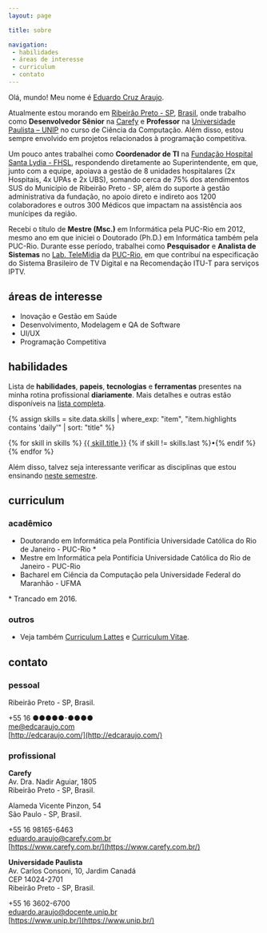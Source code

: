 ```yaml
---
layout: page

title: sobre

navigation:
 - habilidades
 - áreas de interesse
 - curriculum
 - contato
---
```


Olá, mundo! Meu nome é [Eduardo Cruz Araujo](mailto:me@edcaraujo.com).

Atualmente estou morando em [Ribeirão Preto - SP](https://en.wikipedia.org/wiki/Ribeir%C3%A3o_Preto), [Brasil](https://en.wikipedia.org/wiki/Brazil), onde trabalho como **Desenvolvedor Sênior** na [Carefy](https://www.carefy.com.br/) e **Professor** na [Universidade Paulista – UNIP](https://www.unip.br/presencial/universidade/campi/ribeirao_preto.aspx) no curso de Ciência da Computação. Além disso, estou sempre envolvido em projetos relacionados à programação competitiva.

Um pouco antes trabalhei como **Coordenador de TI** na [Fundação Hospital Santa Lydia  - FHSL](http://www.hospitalsantalydia.com.br/), respondendo diretamente ao Superintendente, em que, junto com a equipe, apoiava a gestão de 8 unidades hospitalares (2x Hospitais, 4x UPAs e 2x UBS), somando cerca de 75% dos atendimentos SUS do Município de Ribeirão Preto - SP, além do suporte à gestão administrativa da fundação, no apoio direto e indireto aos 1200 colaboradores e outros 300 Médicos que impactam na assistência aos munícipes da região. 

Recebi o título de **Mestre (Msc.)** em Informática pela PUC-Rio em 2012, mesmo ano em que iniciei o Doutorado (Ph.D.) em Informática também pela PUC-Rio. Durante esse período, trabalhei como **Pesquisador** e **Analista de Sistemas** no [Lab. TeleMídia](http://www.telemidia.puc-rio.br/) da [PUC-Rio](https://www.puc-rio.br/), em que contribuí na especificação do Sistema Brasileiro de TV Digital e na Recomendação ITU-T para serviços IPTV.
## áreas de interesse

- Inovação e Gestão em Saúde
- Desenvolvimento, Modelagem e QA de Software
- UI/UX
- Programação Competitiva

## habilidades

Lista de **habilidades**, **papeis**, **tecnologias** e **ferramentas** presentes na minha rotina profissional **diariamente**. Mais detalhes e outras estão disponíveis na [lista completa](/habilidades).

{% assign skills = site.data.skills 
  | where_exp: "item", "item.highlights contains 'daily'" 
  | sort: "title" %}

<p>
{% for skill in skills %}
<a href="{{ skill.url }}">{{ skill.title }}</a> {% if skill != skills.last %}•{% endif %}
{% endfor %}
</p>

Além disso, talvez seja interessante verificar as disciplinas que estou ensinando [neste semestre](/ensino).

## curriculum

### acadêmico

- Doutorando em Informática pela Pontifícia Universidade Católica do Rio de Janeiro - PUC-Rio *
- Mestre em Informática pela Pontifícia Universidade Católica do Rio de Janeiro - PUC-Rio
- Bacharel em Ciência da Computação pela Universidade Federal do Maranhão - UFMA

\* Trancado em 2016.

### outros

- Veja também [Curriculum Lattes](http://lattes.cnpq.br/0799632818632295) e [Curriculum Vitae](mailto:me@edcaraujo.com).

## contato

### pessoal

Ribeirão Preto - SP, Brasil.

<i class="fas fa-phone fa-lg"></i> +55 16 ●●●●●-●●●●  
<i class="fas fa-envelope fa-lg"></i> [me@edcaraujo.com](mailto:me@edcaraujo.com)  
<i class="fas fa-home fa-lg"></i> [http://edcaraujo.com/](http://edcaraujo.com/)

### profissional

**Carefy**  
Av. Dra. Nadir Aguiar, 1805  
Ribeirão Preto - SP, Brasil.  

Alameda Vicente Pinzon, 54  
São Paulo - SP, Brasil.

<i class="fas fa-phone fa-lg"></i> +55 16  98165-6463  
<i class="fas fa-envelope fa-lg"></i> [eduardo.araujo@carefy.com.br](mailto:eduardo.araujo@carefy.com.br)  
<i class="fas fa-home fa-lg"></i> [https://www.carefy.com.br/](https://www.carefy.com.br/)

**Universidade Paulista**  
Av. Carlos Consoni, 10, Jardim Canadá  
CEP 14024-2701  
Ribeirão Preto - SP, Brasil.

<i class="fas fa-phone fa-lg"></i> +55 16 3602-6700  
<i class="fas fa-envelope fa-lg"></i> [eduardo.araujo@docente.unip.br](mailto:eduardo.araujo@docente.unip.br)  
<i class="fas fa-home fa-lg"></i> [https://www.unip.br/](https://www.unip.br/)
